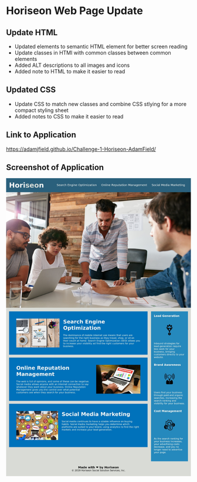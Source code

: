 # Horiseon Web Page Update

## Update HTML
* Updated elements to semantic HTML element for better screen reading
* Update classes in HTMl with common classes between common elements
* Added ALT descriptions to all images and icons
* Added note to HTML to make it easier to read

## Updated CSS
* Update CSS to match new classes and combine CSS stlying for a more compact styling sheet
* Added notes to CSS to make it easier to read

## Link to Application
https://adamjfield.github.io/Challenge-1-Horiseon-AdamField/

## Screenshot of Application

![image](./Develop/assets/images/horiseon-screenshot.jpeg)